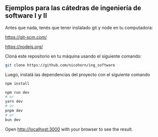 ## Ejemplos para las cátedras de ingeniería de software I y II

Antes que nada, tenés que tener instalado git y node en tu computadora:

https://git-scm.com/

https://nodejs.org/

Cloná este repositorio en tu máquina usando el siguiente comando:

```bash 
git clone https://github.com/nicohorn/ing_software
```

Luego, instalá las dependencias del proyecto con el siguiente comando

```bash
npm install
```


```bash
npm run dev
# or
yarn dev
# or
pnpm dev
# or
bun dev
```

Open [http://localhost:3000](http://localhost:3000) with your browser to see the result.
